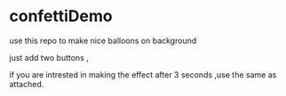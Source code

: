# confettiDemo
use this repo to make nice balloons on background

just add two buttons ,

if you are intrested in making the effect after 3 seconds ,use the same as attached.
